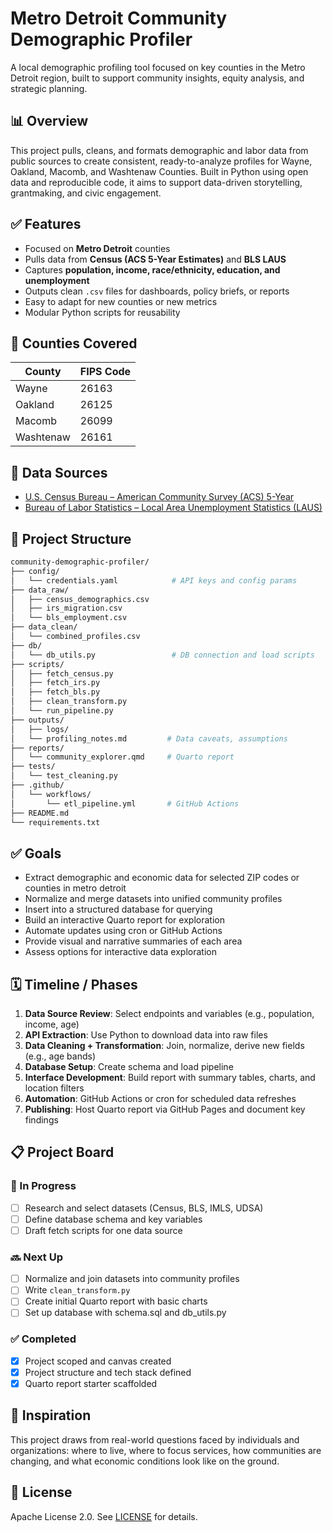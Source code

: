 # Metro Detroit Community Demographic Profiler

A local demographic profiling tool focused on key counties in the Metro Detroit region, built to support community insights, equity analysis, and strategic planning.

## 📊 Overview

This project pulls, cleans, and formats demographic and labor data from public sources to create consistent, ready-to-analyze profiles for Wayne, Oakland, Macomb, and Washtenaw Counties. Built in Python using open data and reproducible code, it aims to support data-driven storytelling, grantmaking, and civic engagement.

## ✅ Features

- Focused on **Metro Detroit** counties
- Pulls data from **Census (ACS 5-Year Estimates)** and **BLS LAUS**
- Captures **population, income, race/ethnicity, education, and unemployment**
- Outputs clean `.csv` files for dashboards, policy briefs, or reports
- Easy to adapt for new counties or new metrics
- Modular Python scripts for reusability

## 📍 Counties Covered

| County    | FIPS Code |
| --------- | --------- |
| Wayne     | 26163     |
| Oakland   | 26125     |
| Macomb    | 26099     |
| Washtenaw | 26161     |

## 📂 Data Sources

- [U.S. Census Bureau – American Community Survey (ACS) 5-Year](https://www.census.gov/programs-surveys/acs)
- [Bureau of Labor Statistics – Local Area Unemployment Statistics (LAUS)](https://www.bls.gov/lau/)

## 📁 Project Structure
```bash
community-demographic-profiler/
├── config/
│   └── credentials.yaml            # API keys and config params
├── data_raw/
│   ├── census_demographics.csv
│   ├── irs_migration.csv
│   └── bls_employment.csv
├── data_clean/
│   └── combined_profiles.csv
├── db/
│   └── db_utils.py                 # DB connection and load scripts
├── scripts/
│   ├── fetch_census.py
│   ├── fetch_irs.py
│   ├── fetch_bls.py
│   ├── clean_transform.py
│   └── run_pipeline.py
├── outputs/
│   ├── logs/
│   └── profiling_notes.md         # Data caveats, assumptions
├── reports/
│   └── community_explorer.qmd     # Quarto report
├── tests/
│   └── test_cleaning.py
├── .github/
│   └── workflows/
│       └── etl_pipeline.yml       # GitHub Actions
├── README.md
└── requirements.txt
```

## ✅ Goals
- Extract demographic and economic data for selected ZIP codes or counties in metro detroit
- Normalize and merge datasets into unified community profiles
- Insert into a structured database for querying
- Build an interactive Quarto report for exploration
- Automate updates using cron or GitHub Actions
- Provide visual and narrative summaries of each area
- Assess options for interactive data exploration

## 🗓️ Timeline / Phases
1. **Data Source Review**: Select endpoints and variables (e.g., population, income, age)
2. **API Extraction**: Use Python to download data into raw files
3. **Data Cleaning + Transformation**: Join, normalize, derive new fields (e.g., age bands)
4. **Database Setup**: Create schema and load pipeline
5. **Interface Development**: Build report with summary tables, charts, and location filters
6. **Automation**: GitHub Actions or cron for scheduled data refreshes
7. **Publishing**: Host Quarto report via GitHub Pages and document key findings

## 📋 Project Board

### 🔨 In Progress
- [ ] Research and select datasets (Census, BLS, IMLS, UDSA)
- [ ] Define database schema and key variables
- [ ] Draft fetch scripts for one data source

### 🔜 Next Up
- [ ] Normalize and join datasets into community profiles
- [ ] Write `clean_transform.py`
- [ ] Create initial Quarto report with basic charts
- [ ] Set up database with schema.sql and db_utils.py

### ✅ Completed
- [x] Project scoped and canvas created
- [x] Project structure and tech stack defined
- [x] Quarto report starter scaffolded

## 🔗 Inspiration
This project draws from real-world questions faced by individuals and organizations: where to live, where to focus services, how communities are changing, and what economic conditions look like on the ground.

## 📄 License
Apache License 2.0. See [LICENSE](https://www.apache.org/licenses/LICENSE-2.0.txt) for details.

